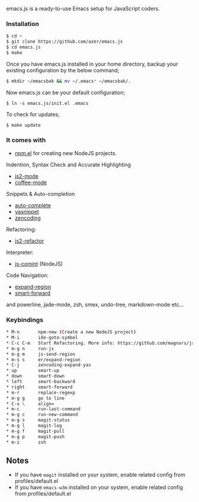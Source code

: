 emacs.js is a ready-to-use Emacs setup for JavaScript coders.

### Installation

```bash
$ cd ~
$ git clone https://github.com/azer/emacs.js
$ cd emacs.js
$ make
```

Once you have emacs.js installed in your home directory, backup your existing configuration by the below command;

```bash
$ mkdir ~/emacsbak && mv ~/.emacs* ~/emacsbak/.
```

Now emacs.js can be your default configuration;

```
$ ln -s emacs.js/init.el .emacs
```

To check for updates;

```bash
$ make update
```

### It comes with

* [npm.el](http://github.com/azer/npm.el) for creating new NodeJS projects.

Indention, Syntax Check and Accurate Highlighting

* [js2-mode](https://github.com/mooz/js2-mode)
* [coffee-mode](https://github.com/defunkt/coffee-mode)

Snippets & Auto-completion

* [auto-complete](https://github.com/auto-complete/auto-complete)
* [yasnippet](https://github.com/capitaomorte/yasnippet)
* [zencoding](https://github.com/rooney/zencoding.git)

Refactoring:

* [js2-refactor](https://github.com/magnars/js2-refactor.el)

Interpreter:

* [js-comint](http://js-comint-el.sourceforge.net/) (NodeJS)

Code Navigation:

* [expand-region](https://github.com/magnars/expand-region.el)
* [smart-forward](https://github.com/magnars/smart-forward.el)

and powerline, jade-mode, zsh, smex, undo-tree, markdown-mode etc...

### Keybindings

```bash
* M-n       npm-new (Create a new NodeJS project)
* M-i       ido-goto-symbol
* C-c C-m   Start Refactoring. More info: https://github.com/magnars/js2-refactor.el
* m-g n     run-js
* m-g m     js-send-region
* m-s s     er/expand-region
* C-j       zencoding-expand-yas
* up        smart-up
* down      smart-down
* left      smart-backward
* right     smart-forward
* m-r       replace-regexp
* m-g g     go to line
* C-x \     align=
* m-c       run-last-command
* m-g c     run-new-command
* m-g s     magit-status
* m-g l     magit-log
* m-g f     magit-pull
* m-g p     magit-push
* m-z       zsh
```

## Notes

* If you have `magit` installed on your system, enable related config from profiles/default.el
* If you have `emacs-w3m` installed on your system, enable related config from profiles/default.el
